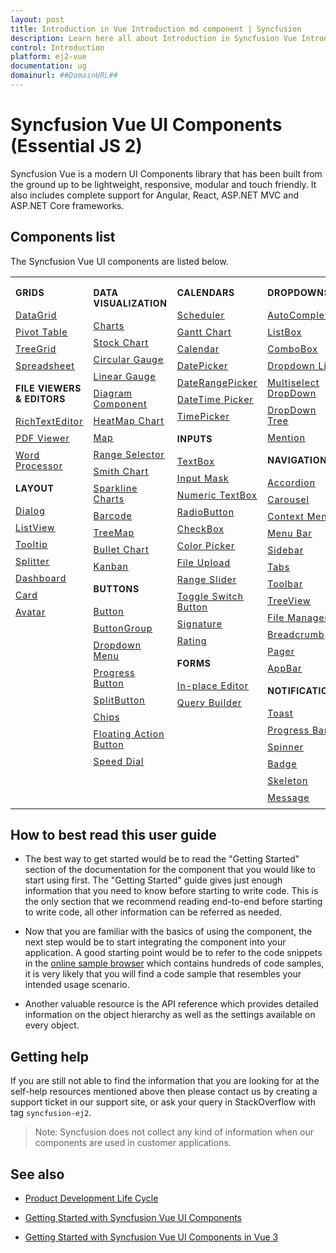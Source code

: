 ```yaml
---
layout: post
title: Introduction in Vue Introduction md component | Syncfusion
description: Learn here all about Introduction in Syncfusion Vue Introduction md component of Syncfusion Essential JS 2 and more.
control: Introduction 
platform: ej2-vue
documentation: ug
domainurl: ##DomainURL##
---
```


# Syncfusion Vue UI Components (Essential JS 2)

Syncfusion Vue is a modern UI Components library that has been built from the ground up to be lightweight, responsive, modular and touch friendly. It also includes complete support for Angular, React, ASP.NET MVC and ASP.NET Core frameworks.

## Components list

The Syncfusion Vue UI components are listed below.

<style>
# table
{
border:0 !important;
line-height: 2!important;
}

tr
{
border:0 !important;
}

td
{
border:0 !important;
vertical-align: top;
}

.controlanchorlink
{
text-decoration: none!important;
font-size: 14px!important;
text-align: left!important;
padding: 5px 0px;
letter-spacing: 1px;
}
.controlcategory
{
font-size: 14px!important;
text-align: left!important;
font-weight: bold!important;
letter-spacing: 0.7px;
}
}

</style>

<table id="table" style="border: 0px;">
<tbody>
<colgroup>
<col style="width: 220px">
<col style="width: 260px">
<col style="width: 220px">
<col style="width: 220px">
</colgroup>
</tbody>
<tr>
    <td>
        <div><p class="controlcategory">GRIDS</p></div>
        <div class="controlanchorlink"><a target="_self" href="https://ej2.syncfusion.com/vue/documentation/grid/getting-started/">DataGrid</a></div>
        <div class="controlanchorlink"><a target="_self" href="https://ej2.syncfusion.com/vue/documentation/pivotview/getting-started/">Pivot Table</a></div>
        <div class="controlanchorlink"><a target="_self" href="https://ej2.syncfusion.com/vue/documentation/treegrid/getting-started/">TreeGrid</a></div>
         <div class="controlanchorlink"><a target="_self" href="https://ej2.syncfusion.com/vue/documentation/spreadsheet/getting-started/">Spreadsheet</a></div>
        <div><p class="controlcategory">FILE VIEWERS & EDITORS</p></div>
        <div class="controlanchorlink"><a target="_self" href="https://ej2.syncfusion.com/vue/documentation/rich-text-editor/getting-started/">RichTextEditor</a></div>
        <div class="controlanchorlink"><a target="_self" href="https://ej2.syncfusion.com/vue/documentation/pdfviewer/getting-started/">PDF Viewer</a></div>
        <div class="controlanchorlink"><a target="_self" href="https://ej2.syncfusion.com/vue/documentation/document-editor/getting-started/">Word Processor</a></div>
        <div><p class="controlcategory">LAYOUT</p></div>
        <div class="controlanchorlink"><a target="_self" href="https://ej2.syncfusion.com/vue/documentation/dialog/getting-started/">Dialog</a></div>
        <div class="controlanchorlink"><a target="_self" href="https://ej2.syncfusion.com/vue/documentation/listview/getting-started/">ListView</a></div>
        <div class="controlanchorlink"><a target="_self" href="https://ej2.syncfusion.com/vue/documentation/tooltip/getting-started/">Tooltip</a></div>
        <div class="controlanchorlink"><a target="_self" href="https://ej2.syncfusion.com/vue/documentation/splitter/getting-started/">Splitter</a></div>
        <div class="controlanchorlink"><a target="_self" href="https://ej2.syncfusion.com/vue/documentation/dashboard-layout/getting-started/">Dashboard</a></div>
        <div class="controlanchorlink"><a target="_self" href="https://ej2.syncfusion.com/vue/documentation/card/getting-started/">Card</a></div>
        <div class="controlanchorlink"><a target="_self" href="https://ej2.syncfusion.com/vue/documentation/avatar/getting-started/">Avatar</a></div>
    </td>
    <td>
        <div><p class="controlcategory">DATA VISUALIZATION</p></div>
        <div class="controlanchorlink"><a target="_self" href="https://ej2.syncfusion.com/vue/documentation/chart/getting-started/">Charts</a></div>
        <div class="controlanchorlink"><a target="_self" href="https://ej2.syncfusion.com/vue/documentation/stock-chart/getting-started/">Stock Chart</a></div>
        <div class="controlanchorlink"><a target="_self" href="https://ej2.syncfusion.com/vue/documentation/circular-gauge/getting-started/">Circular Gauge</a></div>
        <div class="controlanchorlink"><a target="_self" href="https://ej2.syncfusion.com/vue/documentation/linear-gauge/getting-started/">Linear Gauge</a></div>
        <div class="controlanchorlink"><a target="_self" href="https://ej2.syncfusion.com/vue/documentation/diagram/getting-started/">Diagram Component</a></div>
        <div class="controlanchorlink"><a target="_self" href="https://ej2.syncfusion.com/vue/documentation/heatmap-chart/getting-started/">HeatMap Chart</a></div>
        <div class="controlanchorlink"><a target="_self" href="https://ej2.syncfusion.com/vue/documentation/maps/getting-started/">Map</a></div>
        <div class="controlanchorlink"><a target="_self" href="https://ej2.syncfusion.com/vue/documentation/range-navigator/getting-started/">Range Selector</a></div>
        <div class="controlanchorlink"><a target="_self" href="https://ej2.syncfusion.com/vue/documentation/smithchart/getting-started/">Smith Chart</a></div>
        <div class="controlanchorlink"><a target="_self" href="https://ej2.syncfusion.com/vue/documentation/sparkline/getting-started/">Sparkline Charts</a></div>
        <div class="controlanchorlink"><a target="_self" href="https://ej2.syncfusion.com/vue/documentation/barcode/getting-started/">Barcode</a></div>
        <div class="controlanchorlink"><a target="_self" href="https://ej2.syncfusion.com/vue/documentation/treemap/getting-started/">TreeMap</a></div>
        <div class="controlanchorlink"><a target="_self" href="https://ej2.syncfusion.com/vue/documentation/bullet-chart/getting-started/">Bullet Chart</a></div>
        <div class="controlanchorlink"><a target="_self" href="https://ej2.syncfusion.com/vue/documentation/kanban/getting-started/">Kanban</a></div>
        <div><p class="controlcategory">BUTTONS</p></div>
        <div class="controlanchorlink"><a target="_self" href="https://ej2.syncfusion.com/vue/documentation/button/getting-started/">Button</a></div>
        <div class="controlanchorlink"><a target="_self" href="https://ej2.syncfusion.com/vue/documentation/button-group/getting-started/">ButtonGroup</a></div>
        <div class="controlanchorlink"><a target="_self" href="https://ej2.syncfusion.com/vue/documentation/drop-down-button/getting-started/">Dropdown Menu</a></div>
        <div class="controlanchorlink"><a target="_self" href="https://ej2.syncfusion.com/vue/documentation/progress-button/getting-started/">Progress Button</a></div>
        <div class="controlanchorlink"><a target="_self" href="https://ej2.syncfusion.com/vue/documentation/split-button/getting-started/">SplitButton</a></div>
        <div class="controlanchorlink"><a target="_self" href="https://ej2.syncfusion.com/vue/documentation/chips/getting-started/">Chips</a></div>
        <div class="controlanchorlink"><a target="_self" href="https://ej2.syncfusion.com/vue/documentation/floating-action-button/getting-started/">Floating Action Button</a></div>
        <div class="controlanchorlink"><a target="_self" href="https://ej2.syncfusion.com/vue/documentation/speed-dial/getting-started/">Speed Dial</a></div>
    </td>
    <td>
        <div><p class="controlcategory">CALENDARS</p></div>
        <div class="controlanchorlink"><a target="_self" href="https://ej2.syncfusion.com/vue/documentation/schedule/getting-started/">Scheduler</a></div>
        <div class="controlanchorlink"><a target="_self" href="https://ej2.syncfusion.com/vue/documentation/gantt/getting-started/">Gantt Chart</a></div>
        <div class="controlanchorlink"><a target="_self" href="https://ej2.syncfusion.com/vue/documentation/calendar/getting-started/">Calendar</a></div>
        <div class="controlanchorlink"><a target="_self" href="https://ej2.syncfusion.com/vue/documentation/datepicker/getting-started/">DatePicker</a></div>
        <div class="controlanchorlink"><a target="_self" href="https://ej2.syncfusion.com/vue/documentation/daterangepicker/getting-started/">DateRangePicker</a></div>
        <div class="controlanchorlink"><a target="_self" href="https://ej2.syncfusion.com/vue/documentation/datetimepicker/getting-started/">DateTime Picker</a></div>
        <div class="controlanchorlink"><a target="_self" href="https://ej2.syncfusion.com/vue/documentation/timepicker/getting-started/">TimePicker</a></div>
        <div><p class="controlcategory">INPUTS</p></div>
        <div class="controlanchorlink"><a target="_self" href="https://ej2.syncfusion.com/vue/documentation/textbox/getting-started/">TextBox</a></div>
        <div class="controlanchorlink"><a target="_self" href="https://ej2.syncfusion.com/vue/documentation/maskedtextbox/getting-started/">Input Mask</a></div>
        <div class="controlanchorlink"><a target="_self" href="https://ej2.syncfusion.com/vue/documentation/numerictextbox/getting-started/">Numeric TextBox</a></div>
        <div class="controlanchorlink"><a target="_self" href="https://ej2.syncfusion.com/vue/documentation/radio-button/getting-started/">RadioButton</a></div>
        <div class="controlanchorlink"><a target="_self" href="https://ej2.syncfusion.com/vue/documentation/check-box/getting-started/">CheckBox</a></div>
        <div class="controlanchorlink"><a target="_self" href="https://ej2.syncfusion.com/vue/documentation/color-picker/getting-started/">Color Picker</a></div>
        <div class="controlanchorlink"><a target="_self" href="https://ej2.syncfusion.com/vue/documentation/uploader/getting-started/">File Upload</a></div>
        <div class="controlanchorlink"><a target="_self" href="https://ej2.syncfusion.com/vue/documentation/range-slider/getting-started/">Range Slider</a></div>
        <div class="controlanchorlink"><a target="_self" href="https://ej2.syncfusion.com/vue/documentation/switch/getting-started/">Toggle Switch Button</a></div>
        <div class="controlanchorlink"><a target="_self" href="https://ej2.syncfusion.com/vue/documentation/signature/getting-started/">Signature</a></div>
        <div class="controlanchorlink"><a target="_self" href="https://ej2.syncfusion.com/vue/documentation/rating/getting-started/">Rating</a></div>
        <div><p class="controlcategory">FORMS</p></div>
        <div class="controlanchorlink"><a target="_self" href="https://ej2.syncfusion.com/vue/documentation/inplace-editor/getting-started/">In-place Editor</a></div>
        <div class="controlanchorlink"><a target="_self" href="https://ej2.syncfusion.com/vue/documentation/query-builder/getting-started/">Query Builder</a></div>
    </td>
    <td>
        <div><p class="controlcategory">DROPDOWNS</p></div>
        <div class="controlanchorlink"><a target="_self" href="https://ej2.syncfusion.com/vue/documentation/auto-complete/getting-started/">AutoComplete</a></div>
        <div class="controlanchorlink"><a target="_self" href="https://ej2.syncfusion.com/vue/documentation/list-box/getting-started/">ListBox</a></div>
        <div class="controlanchorlink"><a target="_self" href="https://ej2.syncfusion.com/vue/documentation/combo-box/getting-started/">ComboBox</a></div>
        <div class="controlanchorlink"><a target="_self" href="https://ej2.syncfusion.com/vue/documentation/drop-down-list/getting-started/">Dropdown List</a></div>
        <div class="controlanchorlink"><a target="_self" href="https://ej2.syncfusion.com/vue/documentation/multi-select/getting-started/">Multiselect DropDown</a></div>
        <div class="controlanchorlink"><a target="_self" href="https://ej2.syncfusion.com/vue/documentation/drop-down-tree/getting-started/">DropDown Tree</a></div>
        <div class="controlanchorlink"><a target="_self" href="https://ej2.syncfusion.com/vue/documentation/mention/getting-started/">Mention</a></div>
        <div><p class="controlcategory">NAVIGATION</p></div>
        <div class="controlanchorlink"><a target="_self" href="https://ej2.syncfusion.com/vue/documentation/accordion/getting-started/">Accordion</a></div>
        <div class="controlanchorlink"><a target="_self" href="https://ej2.syncfusion.com/vue/documentation/carousel/getting-started/">Carousel</a></div>
        <div class="controlanchorlink"><a target="_self" href="https://ej2.syncfusion.com/vue/documentation/context-menu/getting-started/">Context Menu</a></div>
        <div class="controlanchorlink"><a target="_self" href="https://ej2.syncfusion.com/vue/documentation/menu/getting-started/">Menu Bar</a></div>
        <div class="controlanchorlink"><a target="_self" href="https://ej2.syncfusion.com/vue/documentation/sidebar/getting-started/">Sidebar</a></div>
        <div class="controlanchorlink"><a target="_self" href="https://ej2.syncfusion.com/vue/documentation/tab/getting-started/">Tabs</a></div>
        <div class="controlanchorlink"><a target="_self" href="https://ej2.syncfusion.com/vue/documentation/toolbar/getting-started/">Toolbar</a></div>
        <div class="controlanchorlink"><a target="_self" href="https://ej2.syncfusion.com/vue/documentation/treeview/getting-started/">TreeView</a></div>
        <div class="controlanchorlink"><a target="_self" href="https://ej2.syncfusion.com/vue/documentation/file-manager/getting-started/">File Manager</a></div>
        <div class="controlanchorlink"><a target="_self" href="https://ej2.syncfusion.com/vue/documentation/breadcrumb/getting-started/">Breadcrumb</a></div>
        <div class="controlanchorlink"><a target="_self" href="https://ej2.syncfusion.com/vue/documentation/pager/getting-started/">Pager</a></div>
        <div class="controlanchorlink"><a target="_self" href="https://ej2.syncfusion.com/vue/documentation/appbar/getting-started/">AppBar</a></div>
        <div><p class="controlcategory">NOTIFICATION</p></div>
        <div class="controlanchorlink"><a target="_self" href="https://ej2.syncfusion.com/vue/documentation/toast/getting-started/">Toast</a></div>
        <div class="controlanchorlink"><a target="_self" href="https://ej2.syncfusion.com/vue/documentation/progressbar/getting-started">Progress Bar</a></div>
        <div class="controlanchorlink"><a target="_self" href="https://ej2.syncfusion.com/vue/documentation/spinner/getting-started/">Spinner</a></div>
        <div class="controlanchorlink"><a target="_self" href="https://ej2.syncfusion.com/vue/documentation/badge/getting-started/">Badge</a></div>
        <div class="controlanchorlink"><a target="_self" href="https://ej2.syncfusion.com/vue/documentation/skeleton/getting-started/">Skeleton</a></div>
        <div class="controlanchorlink"><a target="_self" href="https://ej2.syncfusion.com/vue/documentation/message/getting-started/">Message</a></div>
    </td>
</tr>
</table>

## How to best read this user guide

* The best way to get started would be to read the "Getting Started" section of the documentation for the component that you would like to start using first. The "Getting Started" guide gives just enough information that you need to know before starting to write code. This is the only section that we recommend reading end-to-end before starting to write code, all other information can be referred as needed.

* Now that you are familiar with the basics of using the component, the next step would be to start integrating the component into your application. A good starting point would be to refer to the code snippets in the [online sample browser](https://ej2.syncfusion.com/vue/demos/#/bootstrap5/grid/grid-overview.html) which contains hundreds of code samples, it is very likely that you will find a code sample that resembles your intended usage scenario.

* Another valuable resource is the API reference which provides detailed information on the object hierarchy as well as the settings available on every object.

## Getting help

If you are still not able to find the information that you are looking for at the self-help resources mentioned above then please contact us by creating a support ticket in our support site, or ask your query in StackOverflow with tag `syncfusion-ej2`.

>Note: Syncfusion does not collect any kind of information when our components are used in customer applications.

## See also

* [Product Development Life Cycle](https://www.syncfusion.com/support/product-lifecycle/)

* [Getting Started with Syncfusion Vue UI Components](https://ej2.syncfusion.com/vue/documentation/getting-started/tutorial/)

* [Getting Started with Syncfusion Vue UI Components in Vue 3](https://ej2.syncfusion.com/vue/documentation/getting-started/vue3-tutorial/)